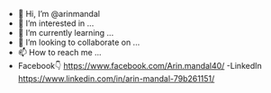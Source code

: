 - 👋 Hi, I’m @arinmandal
- 👀 I’m interested in ...
- 🌱 I’m currently learning ...
- 💞️ I’m looking to collaborate on ...
- 📫 How to reach me ...
- Facebook👇
https://www.facebook.com/Arin.mandal40/
-LinkedIn
https://www.linkedin.com/in/arin-mandal-79b261151/
<!---
arinmandal/arinmandal is a ✨ special ✨ repository because its `README.md` (this file) appears on your GitHub profile.
You can click the Preview link to take a look at your changes.
--->
